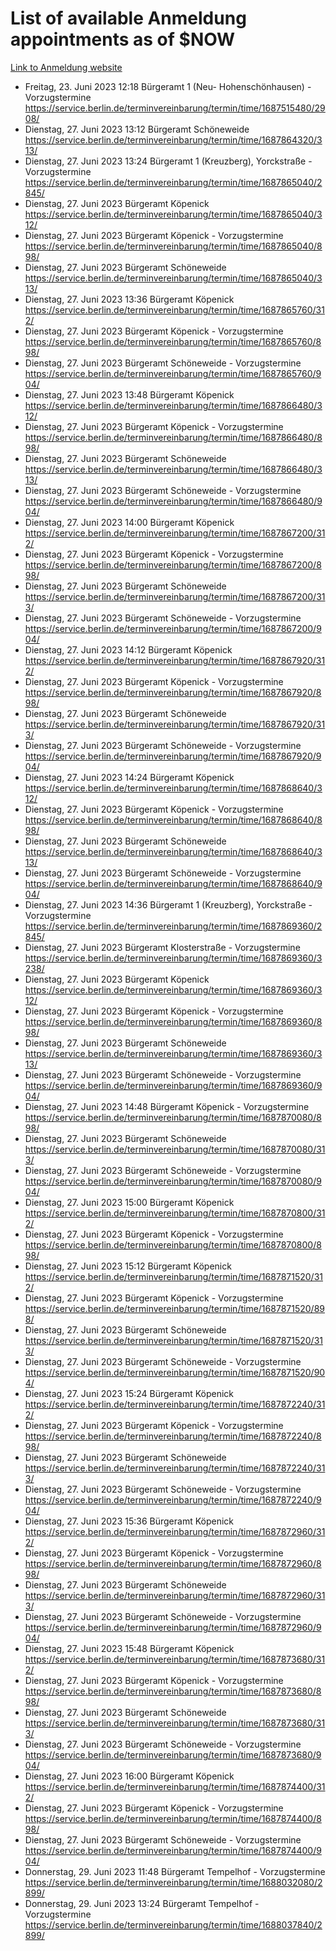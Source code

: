 # List of available Anmeldung appointments as of $NOW
[Link to Anmeldung website](https://service.berlin.de/terminvereinbarung/termin/tag.php?termin=1&anliegen[]=120686&dienstleisterlist=122210,122217,327316,122219,327312,122227,327314,122231,327346,122243,327348,122254,122252,329742,122260,329745,122262,329748,122271,327278,122273,327274,122277,327276,330436,122280,327294,122282,327290,122284,327292,122291,327270,122285,327266,122286,327264,122296,327268,150230,329760,122297,327286,122294,327284,122312,329763,122314,329775,122304,327330,122311,327334,122309,327332,317869,122281,327352,122279,329772,122283,122276,327324,122274,327326,122267,329766,122246,327318,122251,327320,122257,327322,122208,327298,122226,327300&herkunft=http%3A%2F%2Fservice.berlin.de%2Fdienstleistung%2F120686%2F)
- Freitag, 23. Juni 2023 12:18 Bürgeramt 1 (Neu- Hohenschönhausen) - Vorzugstermine https://service.berlin.de/terminvereinbarung/termin/time/1687515480/2908/
- Dienstag, 27. Juni 2023 13:12 Bürgeramt Schöneweide https://service.berlin.de/terminvereinbarung/termin/time/1687864320/313/
- Dienstag, 27. Juni 2023 13:24 Bürgeramt 1 (Kreuzberg), Yorckstraße - Vorzugstermine https://service.berlin.de/terminvereinbarung/termin/time/1687865040/2845/
- Dienstag, 27. Juni 2023  Bürgeramt Köpenick https://service.berlin.de/terminvereinbarung/termin/time/1687865040/312/
- Dienstag, 27. Juni 2023  Bürgeramt Köpenick - Vorzugstermine https://service.berlin.de/terminvereinbarung/termin/time/1687865040/898/
- Dienstag, 27. Juni 2023  Bürgeramt Schöneweide https://service.berlin.de/terminvereinbarung/termin/time/1687865040/313/
- Dienstag, 27. Juni 2023 13:36 Bürgeramt Köpenick https://service.berlin.de/terminvereinbarung/termin/time/1687865760/312/
- Dienstag, 27. Juni 2023  Bürgeramt Köpenick - Vorzugstermine https://service.berlin.de/terminvereinbarung/termin/time/1687865760/898/
- Dienstag, 27. Juni 2023  Bürgeramt Schöneweide - Vorzugstermine https://service.berlin.de/terminvereinbarung/termin/time/1687865760/904/
- Dienstag, 27. Juni 2023 13:48 Bürgeramt Köpenick https://service.berlin.de/terminvereinbarung/termin/time/1687866480/312/
- Dienstag, 27. Juni 2023  Bürgeramt Köpenick - Vorzugstermine https://service.berlin.de/terminvereinbarung/termin/time/1687866480/898/
- Dienstag, 27. Juni 2023  Bürgeramt Schöneweide https://service.berlin.de/terminvereinbarung/termin/time/1687866480/313/
- Dienstag, 27. Juni 2023  Bürgeramt Schöneweide - Vorzugstermine https://service.berlin.de/terminvereinbarung/termin/time/1687866480/904/
- Dienstag, 27. Juni 2023 14:00 Bürgeramt Köpenick https://service.berlin.de/terminvereinbarung/termin/time/1687867200/312/
- Dienstag, 27. Juni 2023  Bürgeramt Köpenick - Vorzugstermine https://service.berlin.de/terminvereinbarung/termin/time/1687867200/898/
- Dienstag, 27. Juni 2023  Bürgeramt Schöneweide https://service.berlin.de/terminvereinbarung/termin/time/1687867200/313/
- Dienstag, 27. Juni 2023  Bürgeramt Schöneweide - Vorzugstermine https://service.berlin.de/terminvereinbarung/termin/time/1687867200/904/
- Dienstag, 27. Juni 2023 14:12 Bürgeramt Köpenick https://service.berlin.de/terminvereinbarung/termin/time/1687867920/312/
- Dienstag, 27. Juni 2023  Bürgeramt Köpenick - Vorzugstermine https://service.berlin.de/terminvereinbarung/termin/time/1687867920/898/
- Dienstag, 27. Juni 2023  Bürgeramt Schöneweide https://service.berlin.de/terminvereinbarung/termin/time/1687867920/313/
- Dienstag, 27. Juni 2023  Bürgeramt Schöneweide - Vorzugstermine https://service.berlin.de/terminvereinbarung/termin/time/1687867920/904/
- Dienstag, 27. Juni 2023 14:24 Bürgeramt Köpenick https://service.berlin.de/terminvereinbarung/termin/time/1687868640/312/
- Dienstag, 27. Juni 2023  Bürgeramt Köpenick - Vorzugstermine https://service.berlin.de/terminvereinbarung/termin/time/1687868640/898/
- Dienstag, 27. Juni 2023  Bürgeramt Schöneweide https://service.berlin.de/terminvereinbarung/termin/time/1687868640/313/
- Dienstag, 27. Juni 2023  Bürgeramt Schöneweide - Vorzugstermine https://service.berlin.de/terminvereinbarung/termin/time/1687868640/904/
- Dienstag, 27. Juni 2023 14:36 Bürgeramt 1 (Kreuzberg), Yorckstraße - Vorzugstermine https://service.berlin.de/terminvereinbarung/termin/time/1687869360/2845/
- Dienstag, 27. Juni 2023  Bürgeramt Klosterstraße - Vorzugstermine https://service.berlin.de/terminvereinbarung/termin/time/1687869360/3238/
- Dienstag, 27. Juni 2023  Bürgeramt Köpenick https://service.berlin.de/terminvereinbarung/termin/time/1687869360/312/
- Dienstag, 27. Juni 2023  Bürgeramt Köpenick - Vorzugstermine https://service.berlin.de/terminvereinbarung/termin/time/1687869360/898/
- Dienstag, 27. Juni 2023  Bürgeramt Schöneweide https://service.berlin.de/terminvereinbarung/termin/time/1687869360/313/
- Dienstag, 27. Juni 2023  Bürgeramt Schöneweide - Vorzugstermine https://service.berlin.de/terminvereinbarung/termin/time/1687869360/904/
- Dienstag, 27. Juni 2023 14:48 Bürgeramt Köpenick - Vorzugstermine https://service.berlin.de/terminvereinbarung/termin/time/1687870080/898/
- Dienstag, 27. Juni 2023  Bürgeramt Schöneweide https://service.berlin.de/terminvereinbarung/termin/time/1687870080/313/
- Dienstag, 27. Juni 2023  Bürgeramt Schöneweide - Vorzugstermine https://service.berlin.de/terminvereinbarung/termin/time/1687870080/904/
- Dienstag, 27. Juni 2023 15:00 Bürgeramt Köpenick https://service.berlin.de/terminvereinbarung/termin/time/1687870800/312/
- Dienstag, 27. Juni 2023  Bürgeramt Köpenick - Vorzugstermine https://service.berlin.de/terminvereinbarung/termin/time/1687870800/898/
- Dienstag, 27. Juni 2023 15:12 Bürgeramt Köpenick https://service.berlin.de/terminvereinbarung/termin/time/1687871520/312/
- Dienstag, 27. Juni 2023  Bürgeramt Köpenick - Vorzugstermine https://service.berlin.de/terminvereinbarung/termin/time/1687871520/898/
- Dienstag, 27. Juni 2023  Bürgeramt Schöneweide https://service.berlin.de/terminvereinbarung/termin/time/1687871520/313/
- Dienstag, 27. Juni 2023  Bürgeramt Schöneweide - Vorzugstermine https://service.berlin.de/terminvereinbarung/termin/time/1687871520/904/
- Dienstag, 27. Juni 2023 15:24 Bürgeramt Köpenick https://service.berlin.de/terminvereinbarung/termin/time/1687872240/312/
- Dienstag, 27. Juni 2023  Bürgeramt Köpenick - Vorzugstermine https://service.berlin.de/terminvereinbarung/termin/time/1687872240/898/
- Dienstag, 27. Juni 2023  Bürgeramt Schöneweide https://service.berlin.de/terminvereinbarung/termin/time/1687872240/313/
- Dienstag, 27. Juni 2023  Bürgeramt Schöneweide - Vorzugstermine https://service.berlin.de/terminvereinbarung/termin/time/1687872240/904/
- Dienstag, 27. Juni 2023 15:36 Bürgeramt Köpenick https://service.berlin.de/terminvereinbarung/termin/time/1687872960/312/
- Dienstag, 27. Juni 2023  Bürgeramt Köpenick - Vorzugstermine https://service.berlin.de/terminvereinbarung/termin/time/1687872960/898/
- Dienstag, 27. Juni 2023  Bürgeramt Schöneweide https://service.berlin.de/terminvereinbarung/termin/time/1687872960/313/
- Dienstag, 27. Juni 2023  Bürgeramt Schöneweide - Vorzugstermine https://service.berlin.de/terminvereinbarung/termin/time/1687872960/904/
- Dienstag, 27. Juni 2023 15:48 Bürgeramt Köpenick https://service.berlin.de/terminvereinbarung/termin/time/1687873680/312/
- Dienstag, 27. Juni 2023  Bürgeramt Köpenick - Vorzugstermine https://service.berlin.de/terminvereinbarung/termin/time/1687873680/898/
- Dienstag, 27. Juni 2023  Bürgeramt Schöneweide https://service.berlin.de/terminvereinbarung/termin/time/1687873680/313/
- Dienstag, 27. Juni 2023  Bürgeramt Schöneweide - Vorzugstermine https://service.berlin.de/terminvereinbarung/termin/time/1687873680/904/
- Dienstag, 27. Juni 2023 16:00 Bürgeramt Köpenick https://service.berlin.de/terminvereinbarung/termin/time/1687874400/312/
- Dienstag, 27. Juni 2023  Bürgeramt Köpenick - Vorzugstermine https://service.berlin.de/terminvereinbarung/termin/time/1687874400/898/
- Dienstag, 27. Juni 2023  Bürgeramt Schöneweide - Vorzugstermine https://service.berlin.de/terminvereinbarung/termin/time/1687874400/904/
- Donnerstag, 29. Juni 2023 11:48 Bürgeramt Tempelhof - Vorzugstermine https://service.berlin.de/terminvereinbarung/termin/time/1688032080/2899/
- Donnerstag, 29. Juni 2023 13:24 Bürgeramt Tempelhof - Vorzugstermine https://service.berlin.de/terminvereinbarung/termin/time/1688037840/2899/
